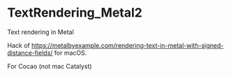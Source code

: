 # TextRendering_Metal2
Text rendering in Metal

Hack of https://metalbyexample.com/rendering-text-in-metal-with-signed-distance-fields/ for macOS.

For Cocao (not mac Catalyst)
